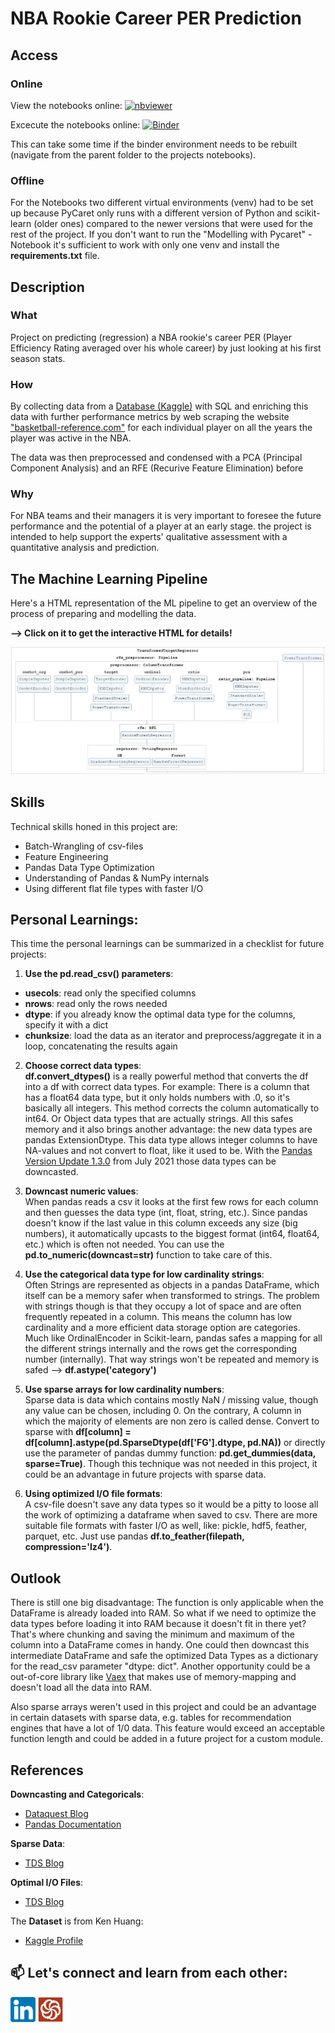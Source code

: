 # NBA Rookie Career PER Prediction

## Access

### Online

View the notebooks online:
[![nbviewer](https://raw.githubusercontent.com/jupyter/design/master/logos/Badges/nbviewer_badge.svg)](https://nbviewer.org/github/kevin-goetz/NBA-ML-Projects/tree/main/Player%20Performance%20Prediction/Notebooks/)

Excecute the notebooks online: 
[![Binder](https://mybinder.org/badge_logo.svg)](https://mybinder.org/v2/gh/kevin-goetz/NBA-ML-Projects/HEAD)

This can take some time if the binder environment needs to be rebuilt (navigate from the parent folder to the projects notebooks).
 
### Offline

For the Notebooks two different virtual environments (venv) had to be set up because PyCaret only runs with a different version of Python and scikit-learn (older ones) compared to the newer versions that were used for the rest of the project. If you don't want to run the "Modelling with Pycaret" - Notebook it's sufficient to work with only one venv and install the **requirements.txt** file.

## Description

### What
Project on predicting (regression) a NBA rookie's career PER (Player Efficiency Rating averaged over his whole career) by just looking at his first season stats.

### How
By collecting data from a [Database (Kaggle)](https://www.kaggle.com/wyattowalsh/basketball) with SQL and enriching this data with further performance metrics by web scraping the website ["basketball-reference.com"](https://www.basketball-reference.com) for each individual player on all the years the player was active in the NBA.

The data was then preprocessed and condensed with a PCA (Principal Component Analysis) and an RFE (Recurive Feature Elimination) before 

### Why
For NBA teams and their managers it is very important to foresee the future performance and the potential of a player at an early stage. the project is intended to help support the experts' qualitative assessment with a quantitative analysis and prediction.

## The Machine Learning Pipeline

Here's a HTML representation of the ML pipeline to get an overview of the process of preparing and modelling the data.

  **--> Click on it to get the interactive HTML for details!**

[![raw.githack.com](https://github.com/kevin-goetz/NBA-ML-Projects/blob/main/Player%20Performance%20Prediction/Models/ML%20Pipeline.PNG)](https://rawcdn.githack.com/kevin-goetz/NBA-ML-Projects/9c439f9f4304749febc12af72782517efaa1d8ee/Player%20Performance%20Prediction/Models/NBA_Rookie_model_pipeline.html)


## Skills
Technical skills honed in this project are:
- Batch-Wrangling of csv-files
- Feature Engineering
- Pandas Data Type Optimization
- Understanding of Pandas & NumPy internals
- Using different flat file types with faster I/O

## Personal Learnings:
This time the personal learnings can be summarized in a checklist for future projects:
1. **Use the pd.read_csv() parameters**:
  - **usecols**: read only the specified columns
  - **nrows**: read only the rows needed
  - **dtype**: if you already know the optimal data type for the columns, specify it with a dict
  - **chunksize**: load the data as an iterator and preprocess/aggregate it in a loop, concatenating the results again

2. **Choose correct data types**: <br/>
**df.convert_dtypes()** is a really powerful method that converts the df into a df with correct data types. For example: There is a column that has a float64 data type, but it only holds numbers with .0, so it's basically all integers. This method corrects the column automatically to int64. Or Object data types that are actually strings. All this safes memory and it also brings another advantage: the new data types are pandas ExtensionDtype. This data type allows integer columns to have NA-values and not convert to float, like it used to be. With the [Pandas Version Update 1.3.0](https://pandas.pydata.org/docs/whatsnew/v1.3.0.html) from July 2021 those data types can be downcasted.

3. **Downcast numeric values**: <br/>
When pandas reads a csv it looks at the first few rows for each column and then guesses the data type (int, float, string, etc.). Since pandas doesn't know if the last value in this column exceeds any size (big numbers), it automatically upcasts to the biggest format (int64, float64, etc.) which is often not needed. You can use the **pd.to_numeric(downcast=str)** function to take care of this.

4. **Use the categorical data type for low cardinality strings**: <br/>
Often Strings are represented as objects in a pandas DataFrame, which itself can be a memory safer when transformed to strings. The problem with strings though is that they occupy a lot of space and are often frequently repeated in a column. This means the column has low cardinality and a more efficient data storage option are categories. Much like OrdinalEncoder in Scikit-learn, pandas safes a mapping for all the different strings internally and the rows get the corresponding number (internally). That way strings won't be repeated and memory is safed --> **df.astype('category')**

5. **Use sparse arrays for low cardinality numbers**: <br/>
Sparse data is data which contains mostly NaN / missing value, though any value can be chosen, including 0. On the contrary, A column in which the majority of elements are non zero is called dense. Convert to sparse with **df[column] = df[column].astype(pd.SparseDtype(df['FG'].dtype, pd.NA))** or directly use the parameter of pandas dummy function: **pd.get_dummies(data, sparse=True)**. Though this technique was not needed in this project, it could be an advantage in future projects with sparse data.

6. **Using optimized I/O file formats**: <br/>
A csv-file doesn't save any data types so it would be a pitty to loose all the work of optimizing a dataframe when saved to csv. There are more suitable file formats with faster I/O as well, like: pickle, hdf5, feather, parquet, etc. Just use pandas **df.to_feather(filepath, compression='lz4')**.

## Outlook
There is still one big disadvantage: The function is only applicable when the DataFrame is already loaded into RAM. So what if we need to optimize the data types before loading it into RAM because it doesn't fit in there yet? That's where chunking and saving the minimum and maximum of the column into a DataFrame comes in handy. One could then downcast this intermediate DataFrame and safe the optimized Data Types as a dictionary for the read_csv parameter "dtype: dict". Another opportunity could be a out-of-core library like [Vaex](https://vaex.io/docs/index.html) that makes use of memory-mapping and doesn't load all the data into RAM.

Also sparse arrays weren't used in this project and could be an advantage in certain datasets with sparse data, e.g. tables for recommendation engines that have a lot of 1/0 data. This feature would exceed an acceptable function length and could be added in a future project for a custom module.


## References
**Downcasting and Categoricals**:
- [Dataquest Blog](https://www.dataquest.io/blog/pandas-big-data/)
- [Pandas Documentation](https://pandas.pydata.org/pandas-docs/stable/user_guide/scale.html#)

**Sparse Data**:
- [TDS Blog](https://towardsdatascience.com/working-with-sparse-data-sets-in-pandas-and-sklearn-d26c1cfbe067)

**Optimal I/O Files**:
- [TDS Blog](https://towardsdatascience.com/the-best-format-to-save-pandas-data-414dca023e0d)

The **Dataset** is from Ken Huang: 
- [Kaggle Profile](https://www.kaggle.com/kenhuang41/nba-basic-game-data-by-player)


## 📫 Let's connect and learn from each other:

[<img src="https://github.com/kevin-goetz/kevin-goetz/blob/main/LinkedIn Logo.png" height="40em" align="center" alt="Connect with Me on LinkedIn" title="Connect with Me on LinkedIn"/>](https://linkedin.com/in/kgötz) [<img src="https://github.com/kevin-goetz/kevin-goetz/blob/main/Codewars Logo.svg" height="40em" align="center" alt="Connect with Me on Codewars" title="Connect with Me on Codewars"/>](https://www.codewars.com/users/kevin-goetz)


